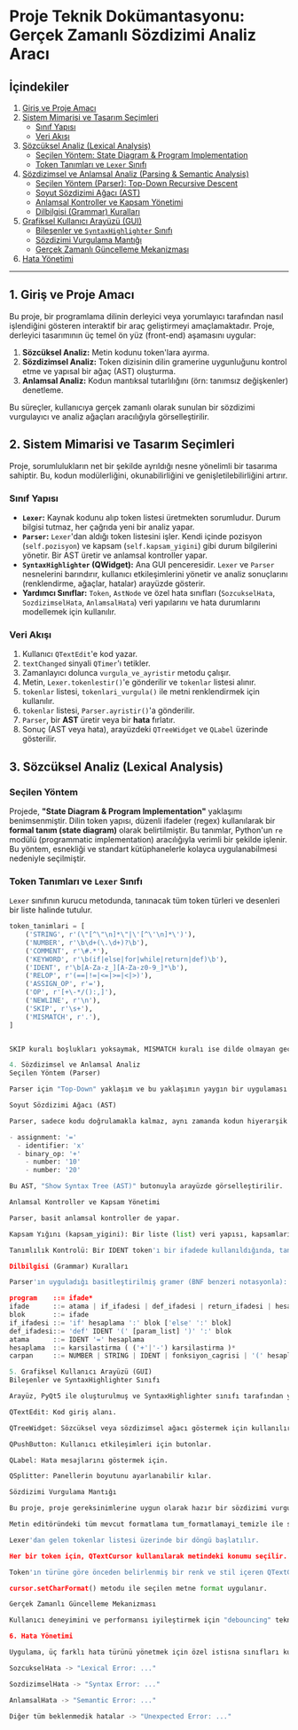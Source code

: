 # Proje Teknik Dokümantasyonu: Gerçek Zamanlı Sözdizimi Analiz Aracı

## İçindekiler
1. [Giriş ve Proje Amacı](#1-giriş-ve-proje-amacı)
2. [Sistem Mimarisi ve Tasarım Seçimleri](#2-sistem-mimarisi-ve-tasarım-seçimleri)
   - [Sınıf Yapısı](#sınıf-yapısı)
   - [Veri Akışı](#veri-akışı)
3. [Sözcüksel Analiz (Lexical Analysis)](#3-sözcüksel-analiz-lexical-analysis)
   - [Seçilen Yöntem: State Diagram & Program Implementation](#seçilen-yöntem)
   - [Token Tanımları ve `Lexer` Sınıfı](#token-tanımları-ve-lexer-sınıfı)
4. [Sözdizimsel ve Anlamsal Analiz (Parsing & Semantic Analysis)](#4-sözdizimsel-ve-anlamsal-analiz)
   - [Seçilen Yöntem (Parser): Top-Down Recursive Descent](#seçilen-yöntem-parser)
   - [Soyut Sözdizimi Ağacı (AST)](#soyut-sözdizimi-ağacı-ast)
   - [Anlamsal Kontroller ve Kapsam Yönetimi](#anlamsal-kontroller-ve-kapsam-yönetimi)
   - [Dilbilgisi (Grammar) Kuralları](#dilbilgisi-grammar-kuralları)
5. [Grafiksel Kullanıcı Arayüzü (GUI)](#5-grafiksel-kullanıcı-aracephesi-gui)
   - [Bileşenler ve `SyntaxHighlighter` Sınıfı](#bileşenler-ve-syntaxhighlighter-sınıfı)
   - [Sözdizimi Vurgulama Mantığı](#sözdizimi-vurgulama-mantığı)
   - [Gerçek Zamanlı Güncelleme Mekanizması](#gerçek-zamanlı-güncelleme-mekanizması)
6. [Hata Yönetimi](#6-hata-yönetimi)

---

## 1. Giriş ve Proje Amacı

Bu proje, bir programlama dilinin derleyici veya yorumlayıcı tarafından nasıl işlendiğini gösteren interaktif bir araç geliştirmeyi amaçlamaktadır. Proje, derleyici tasarımının üç temel ön yüz (front-end) aşamasını uygular:
1.  **Sözcüksel Analiz:** Metin kodunu token'lara ayırma.
2.  **Sözdizimsel Analiz:** Token dizisinin dilin gramerine uygunluğunu kontrol etme ve yapısal bir ağaç (AST) oluşturma.
3.  **Anlamsal Analiz:** Kodun mantıksal tutarlılığını (örn: tanımsız değişkenler) denetleme.

Bu süreçler, kullanıcıya gerçek zamanlı olarak sunulan bir sözdizimi vurgulayıcı ve analiz ağaçları aracılığıyla görselleştirilir.

## 2. Sistem Mimarisi ve Tasarım Seçimleri

Proje, sorumlulukların net bir şekilde ayrıldığı nesne yönelimli bir tasarıma sahiptir. Bu, kodun modülerliğini, okunabilirliğini ve genişletilebilirliğini artırır.

### Sınıf Yapısı
-   **`Lexer`:** Kaynak kodunu alıp token listesi üretmekten sorumludur. Durum bilgisi tutmaz, her çağrıda yeni bir analiz yapar.
-   **`Parser`:** `Lexer`'dan aldığı token listesini işler. Kendi içinde pozisyon (`self.pozisyon`) ve kapsam (`self.kapsam_yigini`) gibi durum bilgilerini yönetir. Bir AST üretir ve anlamsal kontroller yapar.
-   **`SyntaxHighlighter` (QWidget):** Ana GUI penceresidir. `Lexer` ve `Parser` nesnelerini barındırır, kullanıcı etkileşimlerini yönetir ve analiz sonuçlarını (renklendirme, ağaçlar, hatalar) arayüzde gösterir.
-   **Yardımcı Sınıflar:** `Token`, `AstNode` ve özel hata sınıfları (`SozcukselHata`, `SozdizimselHata`, `AnlamsalHata`) veri yapılarını ve hata durumlarını modellemek için kullanılır.

### Veri Akışı
1.  Kullanıcı `QTextEdit`'e kod yazar.
2.  `textChanged` sinyali `QTimer`'ı tetikler.
3.  Zamanlayıcı dolunca `vurgula_ve_ayristir` metodu çalışır.
4.  Metin, `Lexer.tokenlestir()`'e gönderilir ve `tokenlar` listesi alınır.
5.  `tokenlar` listesi, `tokenlari_vurgula()` ile metni renklendirmek için kullanılır.
6.  `tokenlar` listesi, `Parser.ayristir()`'a gönderilir.
7.  `Parser`, bir **AST** üretir veya bir **hata** fırlatır.
8.  Sonuç (AST veya hata), arayüzdeki `QTreeWidget` ve `QLabel` üzerinde gösterilir.

## 3. Sözcüksel Analiz (Lexical Analysis)

### Seçilen Yöntem
Projede, **"State Diagram & Program Implementation"** yaklaşımı benimsenmiştir. Dilin token yapısı, düzenli ifadeler (regex) kullanılarak bir **formal tanım (state diagram)** olarak belirtilmiştir. Bu tanımlar, Python'un `re` modülü (programmatic implementation) aracılığıyla verimli bir şekilde işlenir. Bu yöntem, esnekliği ve standart kütüphanelerle kolayca uygulanabilmesi nedeniyle seçilmiştir.

### Token Tanımları ve `Lexer` Sınıfı
`Lexer` sınıfının kurucu metodunda, tanınacak tüm token türleri ve desenleri bir liste halinde tutulur.
```python
token_tanimlari = [
    ('STRING', r'(\"[^\"\n]*\"|\'[^\'\n]*\')'),
    ('NUMBER', r'\b\d+(\.\d+)?\b'),
    ('COMMENT', r'\#.*'),
    ('KEYWORD', r'\b(if|else|for|while|return|def)\b'),
    ('IDENT', r'\b[A-Za-z_][A-Za-z0-9_]*\b'),
    ('RELOP', r'(==|!=|<=|>=|<|>)'),
    ('ASSIGN_OP', r'='),
    ('OP', r'[+\-*/():,]'),
    ('NEWLINE', r'\n'),
    ('SKIP', r'\s+'),
    ('MISMATCH', r'.'),
]


SKIP kuralı boşlukları yoksaymak, MISMATCH kuralı ise dilde olmayan geçersiz sembolleri yakalamak için bir güvenlik ağı olarak kullanılır.

4. Sözdizimsel ve Anlamsal Analiz
Seçilen Yöntem (Parser)

Parser için "Top-Down" yaklaşım ve bu yaklaşımın yaygın bir uygulaması olan Recursive Descent Parser (Özyinelemeli İnişli Ayrıştırıcı) tekniği kullanılmıştır. Bu yöntem, gramer kurallarının doğrudan fonksiyonlara eşlenmesi nedeniyle anlaşılması ve uygulanması kolaydır.

Soyut Sözdizimi Ağacı (AST)

Parser, sadece kodu doğrulamakla kalmaz, aynı zamanda kodun hiyerarşik yapısını temsil eden bir AST üretir. AstNode sınıfı, bu ağacın her bir düğümünü temsil eder. Örneğin, x = 10 + 20 ifadesi için aşağıdaki gibi bir alt ağaç oluşturulur:

- assignment: '='
  - identifier: 'x'
  - binary_op: '+'
    - number: '10'
    - number: '20'

Bu AST, "Show Syntax Tree (AST)" butonuyla arayüzde görselleştirilir.

Anlamsal Kontroller ve Kapsam Yönetimi

Parser, basit anlamsal kontroller de yapar.

Kapsam Yığını (kapsam_yigini): Bir liste (list) veri yapısı, kapsamları bir yığın gibi yönetmek için kullanılır. kapsama_gir (yığına yeni bir set ekler) ve kapsamdan_cik (yığından bir set çıkarır) metotları ile yönetilir.

Tanımlılık Kontrolü: Bir IDENT token'ı bir ifadede kullanıldığında, tanimli_mi metodu çağrılır. Bu metot, yığını mevcut kapsamdan globale doğru (reversed) tarayarak ismin tanımlı olup olmadığını kontrol eder. Eğer isim bulunamazsa, bir AnlamsalHata fırlatılır.

Dilbilgisi (Grammar) Kuralları

Parser'ın uyguladığı basitleştirilmiş gramer (BNF benzeri notasyonla):

program    ::= ifade*
ifade      ::= atama | if_ifadesi | def_ifadesi | return_ifadesi | hesaplama
blok       ::= ifade
if_ifadesi ::= 'if' hesaplama ':' blok ['else' ':' blok]
def_ifadesi::= 'def' IDENT '(' [param_list] ')' ':' blok
atama      ::= IDENT '=' hesaplama
hesaplama  ::= karsilastirma ( ('+'|'-') karsilastirma )*
carpan     ::= NUMBER | STRING | IDENT | fonksiyon_cagrisi | '(' hesaplama ')'

5. Grafiksel Kullanıcı Arayüzü (GUI)
Bileşenler ve SyntaxHighlighter Sınıfı

Arayüz, PyQt5 ile oluşturulmuş ve SyntaxHighlighter sınıfı tarafından yönetilmektedir. Ana bileşenler şunlardır:

QTextEdit: Kod giriş alanı.

QTreeWidget: Sözcüksel veya sözdizimsel ağacı göstermek için kullanılır.

QPushButton: Kullanıcı etkileşimleri için butonlar.

QLabel: Hata mesajlarını göstermek için.

QSplitter: Panellerin boyutunu ayarlanabilir kılar.

Sözdizimi Vurgulama Mantığı

Bu proje, proje gereksinimlerine uygun olarak hazır bir sözdizimi vurgulama kütüphanesi kullanmaz. Vurgulama işlemi tokenlari_vurgula metodu içinde manuel olarak yapılır:

Metin editöründeki tüm mevcut formatlama tum_formatlamayi_temizle ile sıfırlanır.

Lexer'dan gelen tokenlar listesi üzerinde bir döngü başlatılır.

Her bir token için, QTextCursor kullanılarak metindeki konumu seçilir.

Token'ın türüne göre önceden belirlenmiş bir renk ve stil içeren QTextCharFormat nesnesi oluşturulur.

cursor.setCharFormat() metodu ile seçilen metne format uygulanır.

Gerçek Zamanlı Güncelleme Mekanizması

Kullanıcı deneyimini ve performansı iyileştirmek için "debouncing" tekniği uygulanmıştır. Metin her değiştiğinde analiz hemen başlamaz. Bunun yerine, textChanged sinyali bir QTimer'ı 300 milisaniyeye ayarlar. Eğer bu süre içinde yeni bir değişiklik olmazsa, zamanlayıcı vurgula_ve_ayristir metodunu tetikler. Bu, her tuş vuruşunda analiz yapılmasını engelleyerek uygulamayı akıcı tutar.

6. Hata Yönetimi

Uygulama, üç farklı hata türünü yönetmek için özel istisna sınıfları kullanır. vurgula_ve_ayristir içindeki ana try...except bloğu bu hataları yakalar ve türüne göre kullanıcıya anlamlı bir mesaj gösterir:

SozcukselHata -> "Lexical Error: ..."

SozdizimselHata -> "Syntax Error: ..."

AnlamsalHata -> "Semantic Error: ..."

Diğer tüm beklenmedik hatalar -> "Unexpected Error: ..."
